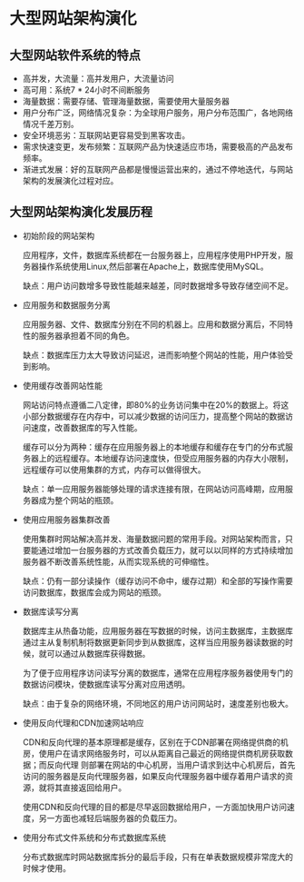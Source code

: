# 大型网站架构演化

## 大型网站软件系统的特点
- 高并发，大流量：高并发用户，大流量访问
- 高可用：系统7 * 24小时不间断服务
- 海量数据：需要存储、管理海量数据，需要使用大量服务器
- 用户分布广泛，网络情况复杂：为全球用户服务，用户分布范围广，各地网络情况千差万别。
- 安全环境恶劣：互联网站更容易受到黑客攻击。
- 需求快速变更，发布频繁：互联网产品为快速适应市场，需要极高的产品发布频率。
- 渐进式发展：好的互联网产品都是慢慢运营出来的，通过不停地迭代，与网站架构的发展演化过程对应。

## 大型网站架构演化发展历程
- 初始阶段的网站架构

  应用程序，文件，数据库系统都在一台服务器上，应用程序使用PHP开发，服务器操作系统使用Linux,然后部署在Apache上，数据库使用MySQL。
  
  缺点：用户访问数增多导致性能越来越差，同时数据增多导致存储空间不足。

- 应用服务和数据服务分离

  应用服务器、文件、数据库分别在不同的机器上。应用和数据分离后，不同特性的服务器承担着不同的角色。
  
  缺点：数据库压力太大导致访问延迟，进而影响整个网站的性能，用户体验受到影响。
 
- 使用缓存改善网站性能

  网站访问特点遵循二八定律，即80%的业务访问集中在20%的数据上。将这小部分数据缓存在内存中，可以减少数据的访问压力，提高整个网站的数据访问速度，改善数据库的写入性能。
  
  缓存可以分为两种：缓存在应用服务器上的本地缓存和缓存在专门的分布式服务器上的远程缓存。本地缓存访问速度快，但受应用服务器的内存大小限制，远程缓存可以使用集群的方式，内存可以做得很大。
  
  缺点：单一应用服务器能够处理的请求连接有限，在网站访问高峰期，应用服务器成为整个网站的瓶颈。
  
- 使用应用服务器集群改善

  使用集群时网站解决高并发、海量数据问题的常用手段。对网站架构而言，只要能通过增加一台服务器的方式改善负载压力，就可以以同样的方式持续增加服务器不断改善系统性能，从而实现系统的可伸缩性。
  
  缺点：仍有一部分读操作（缓存访问不命中，缓存过期）和全部的写操作需要访问数据库，数据库会成为网站的瓶颈。
  
- 数据库读写分离

  数据库主从热备功能，应用服务器在写数据的时候，访问主数据库，主数据库通过主从复制机制将数据更新同步到从数据库，这样当应用服务器读数据的时候，就可以通过从数据库获得数据。
  
  为了便于应用程序访问读写分离的数据库，通常在应用程序服务器使用专门的数据访问模块，使数据库读写分离对应用透明。
  
  缺点：由于复杂的网络环境，不同地区的用户访问网站时，速度差别也极大。
  
- 使用反向代理和CDN加速网站响应

  CDN和反向代理的基本原理都是缓存，区别在于CDN部署在网络提供商的机房，使用户在请求网络服务时，可以从距离自己最近的网络提供商机房获取数据；而反向代理
则部署在网站的中心机房，当用户请求到达中心机房后，首先访问的服务器是反向代理服务器，如果反向代理服务器中缓存着用户请求的资源，就将其直接返回给用户。

  使用CDN和反向代理的目的都是尽早返回数据给用户，一方面加快用户访问速度，另一方面也减轻后端服务器的负载压力。
 
- 使用分布式文件系统和分布式数据库系统
  
  分布式数据库时网站数据库拆分的最后手段，只有在单表数据规模非常庞大的时候才使用。
  
  
  
  
